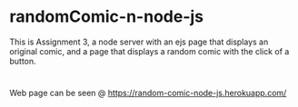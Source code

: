 # randomComic-n-node-js
This is Assignment 3, a node server with an ejs page that displays
an original comic, and a page that displays a random comic with the
click of a button.
#
Web page can be seen @ https://random-comic-node-js.herokuapp.com/